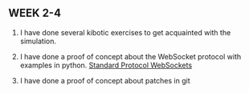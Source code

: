 ## WEEK 2-4

1. I have done several kibotic exercises to get acquainted with the simulation.

2. I have done a proof of concept about the WebSocket protocol with examples in python.
        [Standard Protocol WebSockets](https://tools.ietf.org/html/rfc6455)

3. I have done a proof of concept about patches in git